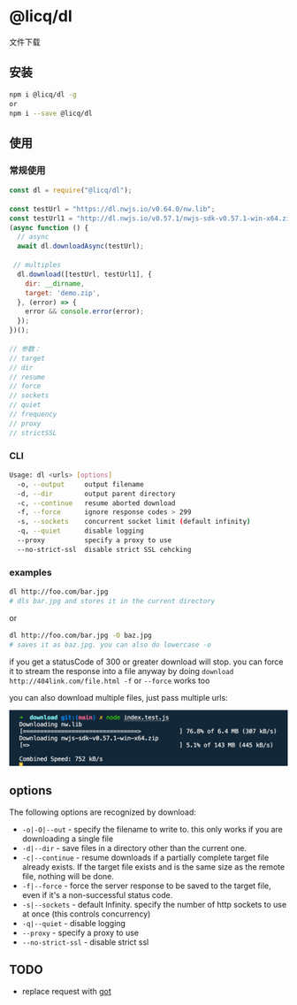# @licq/dl

文件下载

## 安装

```sh
npm i @licq/dl -g
or
npm i --save @licq/dl
```

## 使用

### 常规使用

```js
const dl = require("@licq/dl");

const testUrl = "https://dl.nwjs.io/v0.64.0/nw.lib";
const testUrl1 = "http://dl.nwjs.io/v0.57.1/nwjs-sdk-v0.57.1-win-x64.zip";
(async function () {
  // async
  await dl.downloadAsync(testUrl);

 // multiples
  dl.download([testUrl, testUrl1], {
    dir: __dirname, 
    target: 'demo.zip',
  }, (error) => {
    error && console.error(error);
  });
})();

// 参数：
// target
// dir
// resume
// force
// sockets
// quiet
// frequency
// proxy
// strictSSL
```

### CLI

```sh
Usage: dl <urls> [options]
  -o, --output     output filename
  -d, --dir        output parent directory
  -c, --continue   resume aborted download
  -f, --force      ignore response codes > 299
  -s, --sockets    concurrent socket limit (default infinity)
  -q, --quiet      disable logging
  --proxy          specify a proxy to use
  --no-strict-ssl  disable strict SSL cehcking
```

### examples

```sh
dl http://foo.com/bar.jpg
# dls bar.jpg and stores it in the current directory
```

or

```sh
dl http://foo.com/bar.jpg -O baz.jpg
# saves it as baz.jpg. you can also do lowercase -o
```

if you get a statusCode of 300 or greater download will stop. you can force it to stream the response into a file anyway by doing `download http://404link.com/file.html -f` or `--force` works too

you can also download multiple files, just pass multiple urls:

![download multiple](multiple.jpg)

## options

The following options are recognized by download:

- `-o|-O|--out` - specify the filename to write to. this only works if you are downloading a single file
- `-d|--dir` - save files in a directory other than the current one.
- `-c|--continue` - resume downloads if a partially complete target file already exists. If the target file exists and is the same size as the remote file, nothing will be done.
- `-f|--force` - force the server response to be saved to the target file, even if it's a non-successful status code.
- `-s|--sockets` - default Infinity. specify the number of http sockets to use at once (this controls concurrency)
- `-q|--quiet` - disable logging
- `--proxy` - specify a proxy to use
- `--no-strict-ssl` - disable strict ssl

## TODO

- replace request with [got](https://github.com/sindresorhus/got)
